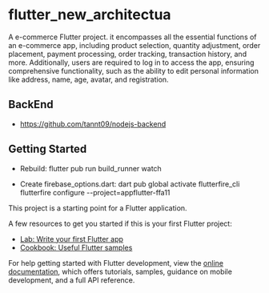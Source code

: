 # flutter_new_architectua

A e-commerce Flutter project. it encompasses all the essential functions of an e-commerce app, including product selection, quantity adjustment, order placement, payment processing, order tracking, transaction history, and more. Additionally, users are required to log in to access the app, ensuring comprehensive functionality, such as the ability to edit personal information like address, name, age, avatar, and registration.

## BackEnd

- <https://github.com/tannt09/nodejs-backend>

## Getting Started

- Rebuild: flutter pub run build_runner watch

- Create firebase_options.dart:
    dart pub global activate flutterfire_cli
    flutterfire configure --project=appflutter-ffa11

This project is a starting point for a Flutter application.

A few resources to get you started if this is your first Flutter project:

- [Lab: Write your first Flutter app](https://docs.flutter.dev/get-started/codelab)
- [Cookbook: Useful Flutter samples](https://docs.flutter.dev/cookbook)

For help getting started with Flutter development, view the
[online documentation](https://docs.flutter.dev/), which offers tutorials,
samples, guidance on mobile development, and a full API reference.
